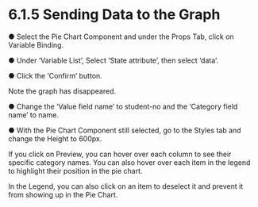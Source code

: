 # 6.1.5 Sending Data to the Graph

● Select the Pie Chart Component and under the Props Tab, click on Variable Binding.







● Under ‘Variable List’, Select ‘State attribute’, then select ‘data’.

● Click the ‘Confirm’ button.

Note the graph has disappeared.





● Change the ‘Value field name’ to student-no and the ‘Category field name’ to name.

● With the Pie Chart Component still selected, go to the Styles tab and change the Height 	to 600px.

If you click on Preview, you can hover over each column to see their specific category names. You can also hover over each item in the legend to highlight their position in the pie chart.

In the Legend, you can also click on an item to deselect it and prevent it from showing up in the Pie Chart.





